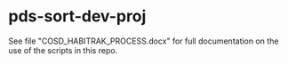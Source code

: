 # pds-sort-dev-proj

See file "COSD_HABITRAK_PROCESS.docx" for full documentation on the use of the scripts in this repo.
